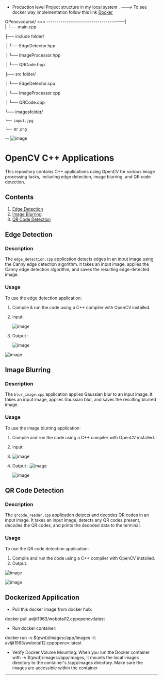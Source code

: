 * Production level Project structure in  my local system  .        ---> To see docker way implementation follow this link  [Docker](#Dockerized-Appilication)
  
                                           
                                           
OPencvcourse/                     <<< ----------------------------------------|     
|   └── main.cpp

├── include folder/

│   └── EdgeDetector.hpp

│   └── ImageProcessor.hpp

│   └── QRCode.hpp

├── src folder/

│   └── EdgeDetector.cpp

│   └── ImageProcessor.cpp

│   └── QRCode.cpp


└── imagesfolder/
   
    └── input.jpg
    
    └── Qr.png

  --
    ![image](https://github.com/Abhijit-Barik01/Abhijit-Barik01-Wobot-AI-OpenCV-C-assignment/assets/71961635/bc9de0ba-d8ec-49e7-8f1d-162d773f0da3)


# OpenCV C++ Applications

This repository contains C++ applications using OpenCV for various image processing tasks, including edge detection, image blurring, and QR code detection.

## Contents

1. [Edge Detection](#edge-detection)
2. [Image Blurring](#image-blurring)
3. [QR Code Detection](#qr-code-detection)

## Edge Detection

### Description
The `edge_detection.cpp` application detects edges in an input image using the Canny edge detection algorithm. It takes an input image, applies the Canny edge detection algorithm, and saves the resulting edge-detected image.

### Usage
To use the edge detection application:
1. Compile & run the code using a C++ compiler with OpenCV installed.
2. Input:

   ![image](https://github.com/Abhijit-Barik01/Abhijit-Barik01-Wobot-AI-OpenCV-C-assignment/assets/71961635/5f087633-4ea0-4eae-8bae-2f07cae9d3bd)

4. Output :

   ![image](https://github.com/Abhijit-Barik01/Abhijit-Barik01-Wobot-AI-OpenCV-C-assignment/assets/71961635/9d8ff109-cd92-46f6-b49f-79b7d76aae21)

  ![image](https://github.com/Abhijit-Barik01/Abhijit-Barik01-Wobot-AI-OpenCV-C-assignment/assets/71961635/39a4a6ce-e518-4637-a080-67a306b790b4)


## Image Blurring

### Description
The `blur_image.cpp` application applies Gaussian blur to an input image. It takes an input image, applies Gaussian blur, and saves the resulting blurred image.

### Usage
To use the image blurring application:
1. Compile and run the code using a C++ compiler with OpenCV installed.
2. Input:
3. 
   ![image](https://github.com/Abhijit-Barik01/Abhijit-Barik01-Wobot-AI-OpenCV-C-assignment/assets/71961635/52b8d4c3-3121-483c-81d4-661966fe1b0e)

4. Output :
   ![image](https://github.com/Abhijit-Barik01/Abhijit-Barik01-Wobot-AI-OpenCV-C-assignment/assets/71961635/9e436255-d06a-45cb-baa0-946f3af99709)
   

   ![image](https://github.com/Abhijit-Barik01/Abhijit-Barik01-Wobot-AI-OpenCV-C-assignment/assets/71961635/e0e77710-f3c9-4e10-97be-b71c84fc2f73)


## QR Code Detection

### Description
The `qrcode_reader.cpp` application detects and decodes QR codes in an input image. It takes an input image, detects any QR codes present, decodes the QR codes, and prints the decoded data to the terminal.

### Usage
To use the QR code detection application:
1. Compile and run the code using a C++ compiler with OpenCV installed.
2. Output.
   
 ![image](https://github.com/Abhijit-Barik01/Abhijit-Barik01-Wobot-AI-OpenCV-C-assignment/assets/71961635/faf16852-dc4b-403f-8d69-6630008ad30e)

 ![image](https://github.com/Abhijit-Barik01/Abhijit-Barik01-Wobot-AI-OpenCV-C-assignment/assets/71961635/d493baff-9c66-4943-a85f-b115d93ad6f9)



## Dockerized Appilication
* Pull this docker image from docker hub:

docker pull avijit1963/wobotai12.cppopencv:latest

* Run docker container:

docker run -v $(pwd)/images:/app/images -it avijit1963/wobotai12.cppopencv:latest
* Verify Docker Volume Mounting:
When you run the Docker container with -v $(pwd)/images:/app/images, it mounts the local images directory to the container's /app/images directory. Make sure the images are accessible within the container



---


